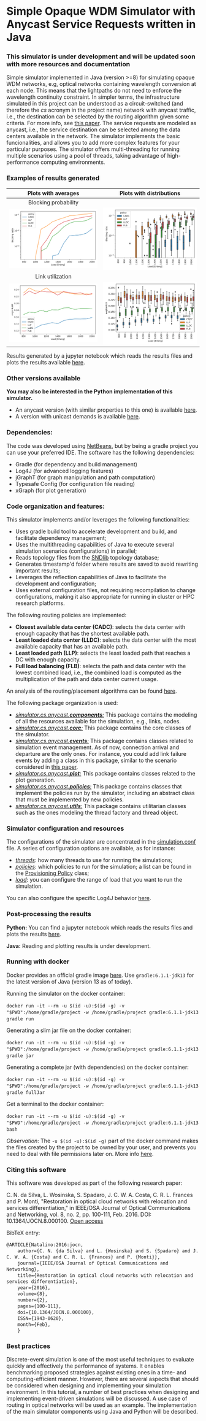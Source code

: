 # Simple Opaque WDM Simulator with Anycast Service Requests written in Java

### This simulator is under development and will be updated soon with more resources and documentation

Simple simulator implemented in Java (version >=8) for simulating opaque WDM networks, e.g, optical networks containing wavelength conversion at each node.
This means that the lightpaths do not need to enforce the wavelength continuity constraint.
In simpler terms, the infrastructure simulated in this project can be understood as a circuit-switched (and therefore the *cs* acronym in the project name) network with anycast traffic, i.e., the destination can be selected by the routing algorithm given some criteria.
For more info, see [this paper](https://ieeexplore.ieee.org/abstract/document/767791).
The service requests are modeled as anycast, i.e., the service destination can be selected among the data centers available in the network.
The simulator implements the basic funcionalities, and allows you to add more complex features for your particular purposes.
The simulator offers multi-threading for running multiple scenarios using a pool of threads, taking advantage of high-performance computing environments.

### Examples of results generated

| Plots with averages | Plots with distributions |
| :---: | :---: |
| Blocking probability |
| ![Average blocking probability](resources/notebooks/images/blocking_ratio.svg) | ![Distribution of the blocking probability](resources/notebooks/images/box_blocking_ratio.svg) |
| Link utilization |
| ![Average link utilization](resources/notebooks/images/avgLinkUtil.svg) | ![Distribution of the link utilization](resources/notebooks/images/box_avgLinkUtil.svg) |

Results generated by a jupyter notebook which reads the results files and plots the results available [here](./resources/notebooks/python-generate-plots.ipynb).

### Other versions available

**You may also be interested in the Python implementation of this simulator.**
- An anycast version (with similar properties to this one) is available [here](https://github.com/carlosnatalino/python-simple-anycast-wdm-simulator).
- A version with unicast demands is available [here](https://github.com/carlosnatalino/python-simple-opaque-wdm-simulator). 

### Dependencies:

The code was developed using [NetBeans](https://netbeans.org/), but by being a gradle project you can use your preferred IDE. The software has the following dependencies:

- Gradle (for dependency and build management)
- Log4J (for advanced logging features)
- jGraphT (for graph manipulation and path computation)
- Typesafe Config (for configuration file reading)
- xGraph (for plot generation)

### Code organization and features:

This simulator implements and/or leverages the following functionalities:
- Uses gradle build tool to accelerate development and build, and facilitate dependency management;
- Uses the multithreading capabilities of Java to execute several simulation scenarios (configurations) in parallel;
- Reads topology files from the [SNDlib](http://sndlib.zib.de/) topology database;
- Generates timestamp'd folder where results are saved to avoid rewriting important results;
- Leverages the reflection capabilities of Java to facilitate the development and configuration;
- Uses external configuration files, not requiring recompilation to change configurations, making it also appropriate for running in cluster or HPC research platforms.

The following routing policies are implemented:
- **Closest available data center (CADC)**: selects the data center with enough capacity that has the shortest available path.
- **Least loaded data center (LLDC)**: selects the data center with the most available capacity that has an available path.
- **Least loaded path (LLP)**: selects the least loaded path that reaches a DC with enough capacity.
- **Full load balancing (FLB)**: selects the path and data center with the lowest combined load, i.e., the combined load is computed as the multiplication of the path and data center current usage.

An analysis of the routing/placement algorithms can be found [here](https://ieeexplore.ieee.org/abstract/document/6294216).

The following package organization is used:
- [*simulator.cs.anycast.**components**:*](./src/main/java/simulator/cs/anycast/components) This package contains the modeling of all the resources available for the simulation, e.g., links, nodes.
- [*simulator.cs.anycast.**core**:*](./src/main/java/simulator/cs/anycast/core) This package contains the core classes of the simulator.
- [*simulator.cs.anycast.**events**:*](./src/main/java/simulator/cs/anycast/events) This package contains classes related to simulation event management. As of now, connection arrival and departure are the only ones. For instance, you could add link failure events by adding a class in this package, similar to the scenario considered in [this paper](#Citing-this-software).
- [*simulator.cs.anycast.**plot**:*](./src/main/java/simulator/cs/anycast/plot) This package contains classes related to the plot generation.
- [*simulator.cs.anycast.**policies**:*](./src/main/java/simulator/cs/anycast/policies) This package contains classes that implement the policies run by the simulator, including an abstract class that must be implemented by new policies.
- [*simulator.cs.anycast.**utils**:*](./src/main/java/simulator/cs/anycast/utils) This package contains utilitarian classes such as the ones modeling the thread factory and thread object.

### Simulator configuration and resources

The configurations of the simulator are concentrated in the [simulation.conf](./resources/config/simulation.conf) file. A series of configuration options are available, as for instance:
- [*threads*](./resources/config/simulation.conf#L11): how many threads to use for running the simulations;
- [*policies*](./resources/config/simulation.conf#L4): which policies to run for the simulation; a list can be found in the [Provisioning Policy](./src/main/java/simulator/cs/anycast/policies/ProvisioningPolicy.java) class;
- [*load*](./resources/config/simulation.conf#L12-15): you can configure the range of load that you want to run the simulation.

You can also configure the specific Log4J behavior [here](./resources/config/log4js.xml).

### Post-processing the results

**Python:** You can find a jupyter notebook which reads the results files and plots the results [here](./resources/notebooks/python-generate-plots.ipynb).

**Java:** Reading and plotting results is under development.

### Running with docker

Docker provides an official gradle image [here](https://hub.docker.com/_/gradle). Use `gradle:6.1.1-jdk13` for the latest version of Java (version 13 as of today).

Running the simulator on the docker container:

`docker run -it --rm -u $(id -u):$(id -g) -v "$PWD":/home/gradle/project -w /home/gradle/project gradle:6.1.1-jdk13 gradle run`

Generating a slim jar file on the docker container:

`docker run -it --rm -u $(id -u):$(id -g) -v "$PWD":/home/gradle/project -w /home/gradle/project gradle:6.1.1-jdk13 gradle jar`

Generating a complete jar (with dependencies) on the docker container:

`docker run -it --rm -u $(id -u):$(id -g) -v "$PWD":/home/gradle/project -w /home/gradle/project gradle:6.1.1-jdk13 gradle fullJar`

Get a terminal to the docker container:

`docker run -it --rm -u $(id -u):$(id -g) -v "$PWD":/home/gradle/project -w /home/gradle/project gradle:6.1.1-jdk13 bash`

*Observation*: The `-u $(id -u):$(id -g)` part of the docker command makes the files created by the project to be owned by your user, and prevents you need to deal with file permissions later on. More info [here](https://dille.name/blog/2018/07/16/handling-file-permissions-when-writing-to-volumes-from-docker-containers/).

### Citing this software

This software was developed as part of the following research paper:

C. N. da Silva, L. Wosinska, S. Spadaro, J. C. W. A. Costa, C. R. L. Frances and P. Monti, "Restoration in optical cloud networks with relocation and services differentiation," in IEEE/OSA Journal of Optical Communications and Networking, vol. 8, no. 2, pp. 100-111, Feb. 2016. DOI: 10.1364/JOCN.8.000100. [Open access](http://www.diva-portal.org/smash/record.jsf?pid=diva2%3A925332&dswid=-6552)

BibTeX entry:

~~~~
@ARTICLE{Natalino:2016:jocn,
    author={C. N. {da Silva} and L. {Wosinska} and S. {Spadaro} and J. C. W. A. {Costa} and C. R. L. {Frances} and P. {Monti}},
    journal={IEEE/OSA Journal of Optical Communications and Networking},
    title={Restoration in optical cloud networks with relocation and services differentiation},
    year={2016},
    volume={8},
    number={2},
    pages={100-111},
    doi={10.1364/JOCN.8.000100},
    ISSN={1943-0620},
    month={Feb},
    }
~~~~

### Best practices

Discrete-event simulation is one of the most useful techniques to evaluate quickly and effectively the performance of systems. It enables benchmarking proposed strategies against existing ones in a time- and computing-efficient manner. However, there are several aspects that should be considered when designing and implementing your simulation environment. In this tutorial, a number of best practices when designing and implementing event-driven simulations will be discussed. A use case of routing in optical networks will be used as an example. The implementation of the main simulator components using Java and Python will be described.
